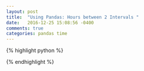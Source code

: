 ```yaml
---
layout: post
title:  "Using Pandas: Hours between 2 Intervals "
date:   2016-12-25 15:08:56 -0400 
comments: true
categories: pandas time
---
```


<script src="//repl.it/embed/ExUg/8.js"></script>



{% highlight python %}

{% endhighlight %}


